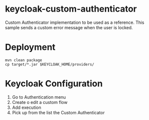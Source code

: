 # keycloak-custom-authenticator
Custom Authenticator implementation to be used as a reference. 
This sample sends a custom error message when the user is locked.

# Deployment
```shell script
mvn clean package
cp target/*.jar $KEYCLOAK_HOME/providers/
```

# Keycloak Configuration

1. Go to Authentication menu
2. Create o edit a custom flow
3. Add execution
4. Pick up from the list the Custom Authenticator
